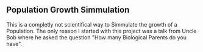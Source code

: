 ## Population Growth Simmulation
This is a completly not scientifical way to Simmulate the growth of a Population.
The only reason I started with this project was a talk from Uncle Bob where he asked the question "How many Biological Parents do you have". 

